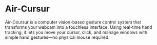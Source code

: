 # Air-Cursur
Air-Coursur is a computer vision-based gesture control system that transforms your webcam into a touchless interface. Using real-time hand tracking, it lets you move your cursor, click, and manage windows with simple hand gestures—no physical mouse required.
